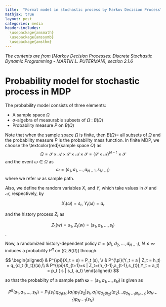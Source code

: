 ```yaml
---
title:  "Formal model in stochastic process by Markov Decision Process"
mathjax: true
layout: post
categories: media
header-includes:
  \usepackage{amsmath}
  \usepackage{amssymb}
  \usepackage{amsthm}
---
```


_The contents are from [Markov Decision Processes: Discrete Stochastic Dynamic Programming - MARTIN L. PUTERMAN], section 2.1.6_


# Probability model for stochastic process in MDP

The probability model consists of three elements: 
* A sample space $\Omega$
* $\sigma$-algebra of measurable subsets of $\Omega$ : $B(\Omega)$
* Probability measure $P$ on  $B(\Omega)$

Note that when the sample space $\Omega$ is finite, then $B(\Omega)=$ all subsets of $\Omega$ and the probability measure $P$ is the probability mass function.
In finite MDP, we choose the \textcolor{red}{sample space $\Omega$} as
$$\Omega = \mathcal{S} \times \mathcal{A} \times \mathcal{S} \times \mathcal{A} \times \mathcal{S} = (\mathcal{S} \times \mathcal{A})^{N-1} \times \mathcal{S}$$
and the event $\omega \in \Omega$ as 
$$\omega = (s_1,a_1,...,a_{N-1},s_{N-1})$$
where we refer $w$ as sample path.

Also, we define the random variables $X$, and $Y$, which take values in $\mathcal{S}$ and $\mathcal{A}$, respectively, by

$$X_t(\omega) = s_t,~Y_t(\omega)=a_t$$

and the history process $Z_t$ as 

$$Z_1(w) = s_1,~Z_t(w) = (s_1,a_1,...,s_t)$$.

Now, a randomized history-dependent policy $\pi = (d_1, d_2, . . . , d_{N-1}),~N \leq \infty$ induces a probability $P^{\pi}$ on $(\Omega, B(\Omega))$ through 

$$
\begin{aligned}
  & P^{\pi}(X_t = s) = P_t (s), \\ 
  & P^{\pi}(Y_t = a | Z_t = h_t) = q_{d_t (h_t)}(a),\\ 
  & P^{\pi}(X_{t+1}=s | Z_t=(h_{t-1},a_{t-1},s_{t}),Y_t = a_t) = p_t ( s | s_t, a_t)
\end{aligned}
$$

so that the probabilty of a sample path $\boldsymbol{\omega} = (s_1,a_1,...,s_N)$ is given as 

$$P^{\pi}(s_1,a_1,...,s_N) = P_1(s_1) q_{ d_1 (s_1)} (a_1) p_1 (s_2 | s_1, a_1) q_{d_2(h_2)} (a_2) ... q_{d_{N-1} (h_{N-1})} (a_{N-1}) p_{N-1} (s_N)$$


